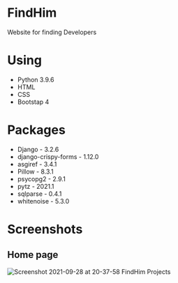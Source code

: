 # FindHim
Website for finding Developers

# Using
* Python 3.9.6
* HTML
* CSS
* Bootstap 4

# Packages
 * Django - 3.2.6
 * django-crispy-forms - 1.12.0
 * asgiref - 3.4.1
 * Pillow - 8.3.1
 * psycopg2 - 2.9.1
 * pytz - 2021.1
 * sqlparse - 0.4.1
 * whitenoise - 5.3.0

# Screenshots
## Home page
![Screenshot 2021-09-28 at 20-37-58 FindHim Projects](https://user-images.githubusercontent.com/86168800/135138862-3ce86ff5-9253-4348-aae1-bbc95735529b.png)

